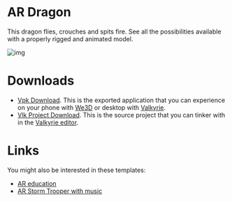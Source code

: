 # AR Dragon
This dragon flies, crouches and spits fire. See all the possibilities available with a properly rigged and animated model.

![img](https://cdn2.talansoft.com/ftp/img/www/Dragon-AR-3.png)

# Downloads
- [Vpk Download](https://cdn2.talansoft.com/ftp/samples/AR-Sample-V2.vpk). This is the exported application that you can experience on your phone with [We3D](/vlk/downloads#we3d) or desktop with [Valkyrie](/vlk/downloads#vlk).
- [Vlk Project Download](https://cdn2.talansoft.com/ftp/samples/AR-Sample-V2.zip). This is the source project that you can tinker with in the [Valkyrie editor](/vlk/downloads#vlk).

# Links
You might also be interested in these templates:
- [AR education](./ar-education)
- [AR Storm Trooper with music](./ar-storm-trooper)
